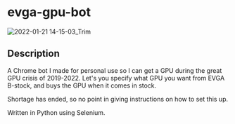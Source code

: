 # evga-gpu-bot
![2022-01-21 14-15-03_Trim](https://user-images.githubusercontent.com/42254833/150587298-8335bf0a-c7fa-4e5d-87ed-66fa3565c361.gif)

## Description
A Chrome bot I made for personal use so I can get a GPU during the great GPU crisis of 2019-2022. Let's you specify what GPU you want from EVGA B-stock, and buys the GPU when it comes in stock.

Shortage has ended, so no point in giving instructions on how to set this up.

Written in Python using Selenium.
